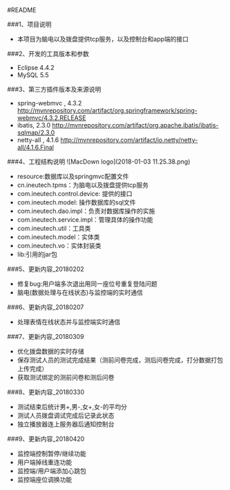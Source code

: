 #README

###1、项目说明
* 本项目为脑电以及拨盘提供tcp服务，以及控制台和app端的接口

###2、开发的工具版本和参数
* Eclipse 4.4.2
* MySQL 5.5


###3、第三方插件版本及来源说明
* spring-webmvc ,  4.3.2
 <http://mvnrepository.com/artifact/org.springframework/spring-webmvc/4.3.2.RELEASE>   		
* ibatis,  2.3.0 
 <http://mvnrepository.com/artifact/org.apache.ibatis/ibatis-sqlmap/2.3.0>
* netty-all , 4.1.6
 <http://mvnrepository.com/artifact/io.netty/netty-all/4.1.6.Final>


###4、工程结构说明
![MacDown logo](2018-01-03 11.25.38.png)

* resource:数据库以及springmvc配置文件
* cn.ineutech.tpms：为脑电以及拨盘提供tcp服务
* com.ineutech.control.device: 提供的接口
* com.ineutech.model: 操作数据库的sql文件
* com.ineutech.dao.impl：负责对数据库操作的实施
* com.ineutech.service.impl：管理具体的操作功能
* com.ineutech.util：工具类
* com.ineutech.model：实体类
* com.ineutech.vo：实体封装类
* lib:引用的jar包

###5、更新内容_20180202

* 修复bug:用户端多次退出用同一座位号重复登陆问题
* 脑电(数据处理与在线状态)与监控端的实时通信

###6、更新内容_20180207

* 处理表情在线状态并与监控端实时通信

###7、更新内容_20180309

* 优化拨盘数据的实时存储
* 保存测试人员的测试完成结果（测前问卷完成，测后问卷完成，打分数据打包上传完成）
* 获取测试绑定的测前问卷和测后问卷

###8、更新内容_20180330

* 测试结束后统计男+,男-,女+,女-的平均分
* 测试人员拨盘调试完成后记录此状态
* 独立播放器连上服务器后通知控制台

###9、更新内容_20180420

* 监控端控制暂停/继续功能
* 用户端掉线重连功能
* 监控端/用户端添加心跳包
* 监控端座位调换功能
